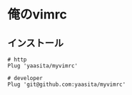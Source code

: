 俺のvimrc
===============

## インストール

    # http
    Plug 'yaasita/myvimrc'

    # developer
    Plug 'git@github.com:yaasita/myvimrc'
